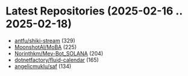 # Latest Repositories (2025-02-16 .. 2025-02-18)

- [antfu/shiki-stream](https://github.com/antfu/shiki-stream) (329)
- [MoonshotAI/MoBA](https://github.com/MoonshotAI/MoBA) (225)
- [Norinthkm/Mev-Bot_SOLANA](https://github.com/Norinthkm/Mev-Bot_SOLANA) (204)
- [dotnetfactory/fluid-calendar](https://github.com/dotnetfactory/fluid-calendar) (165)
- [angelicmuklu/saf](https://github.com/angelicmuklu/saf) (134)
